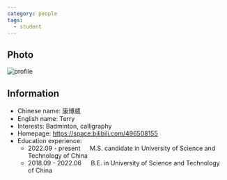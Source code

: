 ```yaml
---
category: people
tags:
  - student
---
```


## Photo

![profile](https://user-images.githubusercontent.com/116997215/199046552-22d89853-a402-467e-9c0b-b79eb79a8708.jpg)

## Information

- Chinese name: 康博威
- English name: Terry
- Interests: Badminton, calligraphy
- Homepage: <https://space.bilibili.com/496508155>
- Education experience:
  - 2022.09 - present     M.S. candidate in University of Science and Technology of China
  - 2018.09 - 2022.06     B.E. in University of Science and Technology of China
